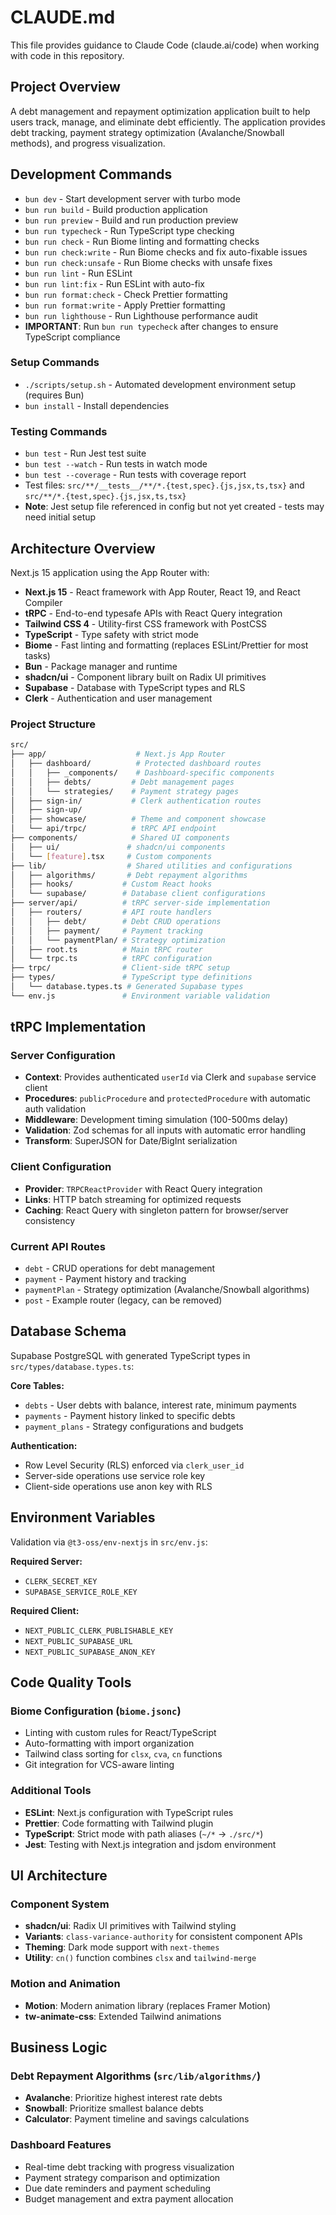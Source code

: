 # CLAUDE.md

This file provides guidance to Claude Code (claude.ai/code) when working with code in this repository.

## Project Overview

A debt management and repayment optimization application built to help users track, manage, and eliminate debt efficiently. The application provides debt tracking, payment strategy optimization (Avalanche/Snowball methods), and progress visualization.

## Development Commands

- `bun dev` - Start development server with turbo mode
- `bun run build` - Build production application
- `bun run preview` - Build and run production preview
- `bun run typecheck` - Run TypeScript type checking
- `bun run check` - Run Biome linting and formatting checks
- `bun run check:write` - Run Biome checks and fix auto-fixable issues
- `bun run check:unsafe` - Run Biome checks with unsafe fixes
- `bun run lint` - Run ESLint
- `bun run lint:fix` - Run ESLint with auto-fix
- `bun run format:check` - Check Prettier formatting
- `bun run format:write` - Apply Prettier formatting
- `bun run lighthouse` - Run Lighthouse performance audit
- **IMPORTANT**: Run `bun run typecheck` after changes to ensure TypeScript compliance

### Setup Commands

- `./scripts/setup.sh` - Automated development environment setup (requires Bun)
- `bun install` - Install dependencies

### Testing Commands

- `bun test` - Run Jest test suite
- `bun test --watch` - Run tests in watch mode
- `bun test --coverage` - Run tests with coverage report
- Test files: `src/**/__tests__/**/*.{test,spec}.{js,jsx,ts,tsx}` and `src/**/*.{test,spec}.{js,jsx,ts,tsx}`
- **Note**: Jest setup file referenced in config but not yet created - tests may need initial setup

## Architecture Overview

Next.js 15 application using the App Router with:

- **Next.js 15** - React framework with App Router, React 19, and React Compiler
- **tRPC** - End-to-end typesafe APIs with React Query integration
- **Tailwind CSS 4** - Utility-first CSS framework with PostCSS
- **TypeScript** - Type safety with strict mode
- **Biome** - Fast linting and formatting (replaces ESLint/Prettier for most tasks)
- **Bun** - Package manager and runtime
- **shadcn/ui** - Component library built on Radix UI primitives
- **Supabase** - Database with TypeScript types and RLS
- **Clerk** - Authentication and user management

### Project Structure

```bash
src/
├── app/                    # Next.js App Router
│   ├── dashboard/          # Protected dashboard routes
│   │   ├── _components/    # Dashboard-specific components
│   │   ├── debts/         # Debt management pages
│   │   └── strategies/    # Payment strategy pages
│   ├── sign-in/           # Clerk authentication routes
│   ├── sign-up/
│   ├── showcase/          # Theme and component showcase
│   └── api/trpc/          # tRPC API endpoint
├── components/            # Shared UI components
│   ├── ui/               # shadcn/ui components
│   └── [feature].tsx     # Custom components
├── lib/                  # Shared utilities and configurations
│   ├── algorithms/       # Debt repayment algorithms
│   ├── hooks/           # Custom React hooks
│   └── supabase/        # Database client configurations
├── server/api/          # tRPC server-side implementation
│   ├── routers/         # API route handlers
│   │   ├── debt/        # Debt CRUD operations
│   │   ├── payment/     # Payment tracking
│   │   └── paymentPlan/ # Strategy optimization
│   ├── root.ts          # Main tRPC router
│   └── trpc.ts          # tRPC configuration
├── trpc/                # Client-side tRPC setup
├── types/               # TypeScript type definitions
│   └── database.types.ts # Generated Supabase types
└── env.js               # Environment variable validation
```

## tRPC Implementation

### Server Configuration

- **Context**: Provides authenticated `userId` via Clerk and `supabase` service client
- **Procedures**: `publicProcedure` and `protectedProcedure` with automatic auth validation
- **Middleware**: Development timing simulation (100-500ms delay)
- **Validation**: Zod schemas for all inputs with automatic error handling
- **Transform**: SuperJSON for Date/BigInt serialization

### Client Configuration

- **Provider**: `TRPCReactProvider` with React Query integration
- **Links**: HTTP batch streaming for optimized requests
- **Caching**: React Query with singleton pattern for browser/server consistency

### Current API Routes

- `debt` - CRUD operations for debt management
- `payment` - Payment history and tracking
- `paymentPlan` - Strategy optimization (Avalanche/Snowball algorithms)
- `post` - Example router (legacy, can be removed)

## Database Schema

Supabase PostgreSQL with generated TypeScript types in `src/types/database.types.ts`:

**Core Tables:**

- `debts` - User debts with balance, interest rate, minimum payments
- `payments` - Payment history linked to specific debts
- `payment_plans` - Strategy configurations and budgets

**Authentication:**

- Row Level Security (RLS) enforced via `clerk_user_id`
- Server-side operations use service role key
- Client-side operations use anon key with RLS

## Environment Variables

Validation via `@t3-oss/env-nextjs` in `src/env.js`:

**Required Server:**

- `CLERK_SECRET_KEY`
- `SUPABASE_SERVICE_ROLE_KEY`

**Required Client:**

- `NEXT_PUBLIC_CLERK_PUBLISHABLE_KEY`
- `NEXT_PUBLIC_SUPABASE_URL`
- `NEXT_PUBLIC_SUPABASE_ANON_KEY`

## Code Quality Tools

### Biome Configuration (`biome.jsonc`)

- Linting with custom rules for React/TypeScript
- Auto-formatting with import organization
- Tailwind class sorting for `clsx`, `cva`, `cn` functions
- Git integration for VCS-aware linting

### Additional Tools

- **ESLint**: Next.js configuration with TypeScript rules
- **Prettier**: Code formatting with Tailwind plugin
- **TypeScript**: Strict mode with path aliases (`~/*` → `./src/*`)
- **Jest**: Testing with Next.js integration and jsdom environment

## UI Architecture

### Component System

- **shadcn/ui**: Radix UI primitives with Tailwind styling
- **Variants**: `class-variance-authority` for consistent component APIs
- **Theming**: Dark mode support with `next-themes`
- **Utility**: `cn()` function combines `clsx` and `tailwind-merge`

### Motion and Animation

- **Motion**: Modern animation library (replaces Framer Motion)
- **tw-animate-css**: Extended Tailwind animations

## Business Logic

### Debt Repayment Algorithms (`src/lib/algorithms/`)

- **Avalanche**: Prioritize highest interest rate debts
- **Snowball**: Prioritize smallest balance debts
- **Calculator**: Payment timeline and savings calculations

### Dashboard Features

- Real-time debt tracking with progress visualization
- Payment strategy comparison and optimization
- Due date reminders and payment scheduling
- Budget management and extra payment allocation
